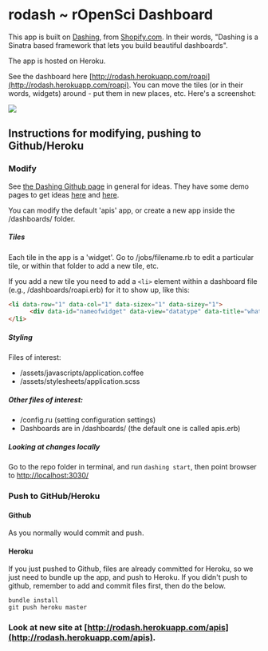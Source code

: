 # rodash ~ rOpenSci Dashboard

This app is built on [Dashing](http://shopify.github.com/dashing), from [Shopify.com](Shopify.com). In their words, "Dashing is a Sinatra based framework that lets you build beautiful dashboards".

The app is hosted on Heroku.

See the dashboard here [http://rodash.herokuapp.com/roapi](http://rodash.herokuapp.com/roapi).  You can move the tiles (or in their words, widgets) around - put them in new places, etc. Here's a screenshot:

![](https://raw.github.com/ropensci/rodash/master/assets/images/app_sshot.png)

## Instructions for modifying, pushing to Github/Heroku

### Modify

See [the Dashing Github page](http://shopify.github.com/dashing) in general for ideas. They have some demo pages to get ideas [here](http://dashingdemo.herokuapp.com/sample) and [here](http://dashingdemo.herokuapp.com/sampletv).

You can modify the default 'apis' app, or create a new app inside the /dashboards/ folder. 

##### Tiles
Each tile in the app is a 'widget'. Go to /jobs/filename.rb to edit a particular tile, or within that folder to add a new tile, etc. 

If you add a new tile you need to add a `<li>` element within a dashboard file (e.g., /dashboards/roapi.erb) for it to show up, like this:

```html
<li data-row="1" data-col="1" data-sizex="1" data-sizey="1">
      <div data-id="nameofwidget" data-view="datatype" data-title="whatevername"></div>
</li>
```

##### Styling
Files of interest:

+ /assets/javascripts/application.coffee
+ /assets/stylesheets/application.scss

##### Other files of interest:

+ /config.ru (setting configuration settings)
+ Dashboards are in /dashboards/ (the default one is called apis.erb)

##### Looking at changes locally

Go to the repo folder in terminal, and run `dashing start`, then point browser to [http://localhost:3030/](http://localhost:3030/)

### Push to GitHub/Heroku

#### Github

As you normally would commit and push.

#### Heroku

If you just pushed to Github, files are already committed for Heroku, so we just need to bundle up the app, and push to Heroku.  If you didn't push to github, remember to add and commit files first, then do the below.

```
bundle install
git push heroku master
```  

### Look at new site at [http://rodash.herokuapp.com/apis](http://rodash.herokuapp.com/apis).